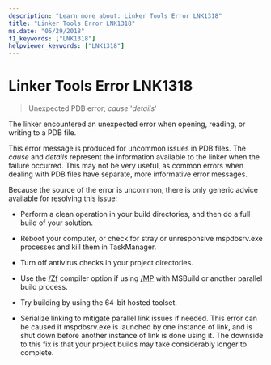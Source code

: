 ```yaml
---
description: "Learn more about: Linker Tools Error LNK1318"
title: "Linker Tools Error LNK1318"
ms.date: "05/29/2018"
f1_keywords: ["LNK1318"]
helpviewer_keywords: ["LNK1318"]
---
```

# Linker Tools Error LNK1318

> Unexpected PDB error; *cause* '*details*'

The linker encountered an unexpected error when opening, reading, or writing to a PDB file.

This error message is produced for uncommon issues in PDB files. The *cause* and *details* represent the information available to the linker when the failure occurred. This may not be very useful, as common errors when dealing with PDB files have separate, more informative error messages.

Because the source of the error is uncommon, there is only generic advice available for resolving this issue:

- Perform a clean operation in your build directories, and then do a full build of your solution.

- Reboot your computer, or check for stray or unresponsive mspdbsrv.exe processes and kill them in TaskManager.

- Turn off antivirus checks in your project directories.

- Use the [/Zf](../../build/reference/zf.md) compiler option if using [/MP](../../build/reference/mp-build-with-multiple-processes.md) with MSBuild or another parallel build process.

- Try building by using the 64-bit hosted toolset.

- Serialize linking to mitigate parallel link issues if needed. This error can be caused if mspdbsrv.exe is launched by one instance of link, and is shut down before another instance of link is done using it. The downside to this fix is that your project builds may take considerably longer to complete.
